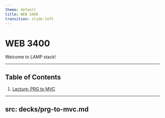 ```yaml
---
theme: default
title: WEB 3400
transition: slide-left
---
```


# WEB 3400

Welcome to LAMP stack!

---

## Table of Contents

1. [Lecture: PRG to MVC](#prg-to-mvc)

---
src: decks/prg-to-mvc.md
---
